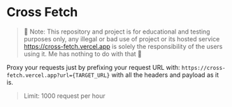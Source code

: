# Cross Fetch

> 🚧 Note: This repository and project is for educational and testing purposes only, any illegal or bad use of project or its hosted service https://cross-fetch.vercel.app is solely the responsibility of the users using it. Me has nothing to do with that 🚧

Proxy your requests just by prefixing your request URL with: `https://cross-fetch.vercel.app?url={TARGET_URL}` with all the headers and payload as it is.

> Limit: 1000 request per hour
